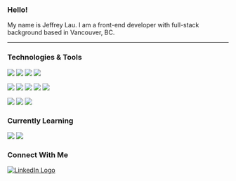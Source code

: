 ### Hello!

My name is Jeffrey Lau. I am a front-end developer with full-stack background based in Vancouver, BC.

---

### Technologies & Tools

![](https://img.shields.io/badge/React-696969?style=flat&logoWidth=15&logo=react&logoColor=61DAFB&")
![](https://img.shields.io/badge/Vue.js-696969?style=flat&logoWidth=15&logo=vue.js&logoColor=4FC08D&")
![](https://img.shields.io/badge/Angular-696969?style=flat&logoWidth=15&logo=angular&logoColor=DD0031&")
![](https://img.shields.io/badge/GraphQL-696969?style=flat&logoWidth=15&logo=graphql&logoColor=E10098&")

![](https://img.shields.io/badge/JavaScript-696969?style=flat&logoWidth=15&logo=javascript&logoColor=F7DF1E&")
![](https://img.shields.io/badge/TypeScript-696969?style=flat&logoWidth=15&logo=typescript&logoColor=3178C6&")
![](https://img.shields.io/badge/Python-696969?style=flat&logoWidth=15&logo=python&logoColor=3776AB&")
![](https://img.shields.io/badge/HTML5-696969?style=flat&logoWidth=15&logo=html5&logoColor=E34F26&")
![](https://img.shields.io/badge/CSS3-696969?style=flat&logoWidth=15&logo=css3&logoColor=1572B6&")

![](https://img.shields.io/badge/Firebase-696969?style=flat&logoWidth=15&logo=firebase&logoColor=FFCA28&")
![](https://img.shields.io/badge/Mongo_DB-696969?style=flat&logoWidth=15&logo=mongodb&logoColor=47A248&")
![](https://img.shields.io/badge/PostgreSQL-696969?style=flat&logoWidth=15&logo=postgresql&logoColor=336791&")

### Currently Learning

![](https://img.shields.io/badge/Flutter-696969?style=flat&logoWidth=15&logo=flutter&logoColor=02569B&")
![](https://img.shields.io/badge/Dart-696969?style=flat&logoWidth=15&logo=dart&logoColor=0175C2&")

### Connect With Me

[![LinkedIn Logo](https://img.shields.io/badge/LinkedIn-696969?style=social&logo=linkedin&logoColor=61DAFB "LinkedIn Logo")](https://www.linkedin.com/in/jayell-dev/)

